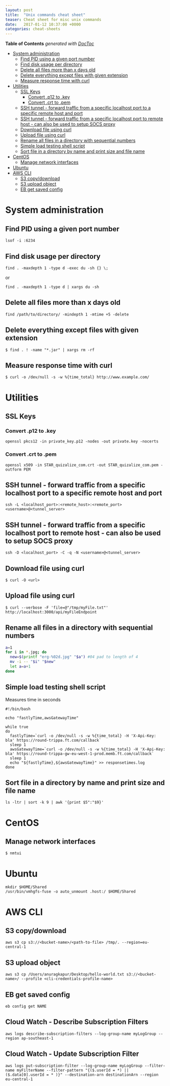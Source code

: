 ```yaml
---
layout: post
title:  "Unix commands cheat sheet"
teaser: Cheat sheet for misc unix commands
date:   2017-01-12 10:37:00 +0000
categories: cheat-sheets
---
```


<!-- START doctoc generated TOC please keep comment here to allow auto update -->
<!-- DON'T EDIT THIS SECTION, INSTEAD RE-RUN doctoc TO UPDATE -->
**Table of Contents**  *generated with [DocToc](https://github.com/thlorenz/doctoc)*

- [System administration](#system-administration)
  - [Find PID using a given port number](#find-pid-using-a-given-port-number)
  - [Find disk usage per directory](#find-disk-usage-per-directory)
  - [Delete all files more than x days old](#delete-all-files-more-than-x-days-old)
  - [Delete everything except files with given extension](#delete-everything-except-files-with-given-extension)
  - [Measure response time with curl](#measure-response-time-with-curl)
- [Utilities](#utilities)
  - [SSL Keys](#ssl-keys)
    - [Convert .p12 to .key](#convert-p12-to-key)
    - [Convert .crt to .pem](#convert-crt-to-pem)
  - [SSH tunnel - forward traffic from a specific localhost port to a specific remote host and port](#ssh-tunnel---forward-traffic-from-a-specific-localhost-port-to-a-specific-remote-host-and-port)
  - [SSH tunnel - forward traffic from a specific localhost port to remote host - can also be used to setup SOCS proxy](#ssh-tunnel---forward-traffic-from-a-specific-localhost-port-to-remote-host---can-also-be-used-to-setup-socs-proxy)
  - [Download file using curl](#download-file-using-curl)
  - [Upload file using curl](#upload-file-using-curl)
  - [Rename all files in a directory with sequential numbers](#rename-all-files-in-a-directory-with-sequential-numbers)
  - [Simple load testing shell script](#simple-load-testing-shell-script)
  - [Sort file in a directory by name and print size and file name](#sort-file-in-a-directory-by-name-and-print-size-and-file-name)
- [CentOS](#centos)
  - [Manage network interfaces](#manage-network-interfaces)
- [Ubuntu](#ubuntu)
- [AWS CLI](#aws-cli)
  - [S3 copy/download](#s3-copydownload)
  - [S3 upload object](#s3-upload-object)
  - [EB get saved config](#eb-get-saved-config)

<!-- END doctoc generated TOC please keep comment here to allow auto update -->

# System administration
## Find PID using a given port number
```shell
lsof -i :6234
```

## Find disk usage per directory
```shell
find . -maxdepth 1 -type d -exec du -sh {} \;
```
or       
```shell
find . -maxdepth 1 -type d | xargs du -sh
```

## Delete all files more than x days old
```shell
find /path/to/directory/ -mindepth 1 -mtime +5 -delete
```

## Delete everything except files with given extension
```shell
$ find . ! -name "*.jar" | xargs rm -rf
```

## Measure response time with curl
```shell
$ curl -o /dev/null -s -w %{time_total} http://www.example.com/
```

# Utilities

## SSL Keys

### Convert .p12 to .key
```shell
openssl pkcs12 -in private_key.p12 -nodes -out private.key -nocerts
```

### Convert .crt to .pem
```shell
openssl x509 -in STAR_quizalize_com.crt -out STAR_quizalize_com.pem -outform PEM
```

## SSH tunnel - forward traffic from a specific localhost port to a specific remote host and port
```shell
ssh -L <localhost_port>:<remote_host>:<remote_port> <username>@<tunnel_server>
```

## SSH tunnel - forward traffic from a specific localhost port to remote host - can also be used to setup SOCS proxy
```shell
ssh -D <localhost_port> -C -q -N <username>@<tunnel_server>
```

## Download file using curl
```shell
$ curl -O <url>
```

## Upload file using curl
```shell
$ curl --verbose -F 'file=@"/tmp/myFile.txt"' http://localhost:3000/api/myFileEndpoint
```

## Rename all files in a directory with sequential numbers
```bash
a=1
for i in *.jpg; do
  new=$(printf "erg-%02d.jpg" "$a") #04 pad to length of 4
  mv -i -- "$i" "$new"
  let a=a+1
done
```

## Simple load testing shell script
Measures time in seconds
```shell
#!/bin/bash

echo "fastlyTime,awsGatewayTime"

while true
do
  fastlyTime=`curl -o /dev/null -s -w %{time_total} -H 'X-Api-Key: bla' https://round-trippa.ft.com/callback`
  sleep 1
  awsGatewayTime=`curl -o /dev/null -s -w %{time_total} -H 'X-Api-Key: bla' https://round-trippa-gw-eu-west-1-prod.memb.ft.com/callback`
  sleep 1
  echo "${fastlyTime},${awsGatewayTime}" >> responsetimes.log
done
```

## Sort file in a directory by name and print size and file name
```shell
ls -ltr | sort -k 9 | awk '{print $5":"$9}'
```

# CentOS
## Manage network interfaces
```shell
$ nmtui
```

# Ubuntu
```shell
mkdir $HOME/Shared
/usr/bin/vmhgfs-fuse -o auto_unmount .host:/ $HOME/Shared
```

# AWS CLI
## S3 copy/download
```shell
aws s3 cp s3://<bucket-name>/<path-to-file> /tmp/. --region=eu-central-1
```

## S3 upload object
```shell
aws s3 cp /Users/anuragkapur/Desktop/hello-world.txt s3://<bucket-name>/ --profile <cli-credentials-profile-name>
```

## EB get saved config
```shell
eb config get NAME
```

## Cloud Watch - Describe Subscription Filters
```shell
aws logs describe-subscription-filters --log-group-name myLogGroup --region ap-southeast-1
```

## Cloud Watch - Update Subscription Filter
```shell
aws logs put-subscription-filter --log-group-name myLogGroup --filter-name myFilterName --filter-pattern "{($.userId = *) || ($.data[0].userId = * )}" --destination-arn destinationArn --region eu-central-1 
```